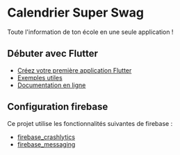 # Calendrier Super Swag

Toute l'information de ton école en une seule application !

## Débuter avec Flutter

- [Créez votre première application Flutter](https://docs.flutter.dev/get-started/codelab)
- [Exemples utiles](https://docs.flutter.dev/cookbook)
- [Documentation en ligne](https://docs.flutter.dev/)

## Configuration firebase

Ce projet utilise les fonctionnalités suivantes de firebase :

- [firebase_crashlytics](https://firebase.google.com/docs/crashlytics/get-started?platform=flutter)
- [firebase_messaging](https://firebase.google.com/docs/cloud-messaging/flutter/client?authuser=0)
